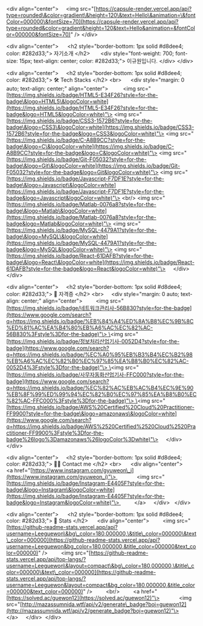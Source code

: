 \<div align="center"\>
    \<img src="[https://capsule-render.vercel.app/api?type=rounded\&color=gradient\&height=120\&text=Hello\&animation=\&fontColor=000000\&fontSize=70](https://capsule-render.vercel.app/api?type=rounded&color=gradient&height=120&text=Hello&animation=&fontColor=000000&fontSize=70)" /\>
\</div\>

\<div align="center"\> 
    \<h2 style="border-bottom: 1px solid \#d8dee4; color: \#282d33;"\> 자기소개 \</h2\>  
    \<div style="font-weight: 700; font-size: 15px; text-align: center; color: \#282d33;"\> 이규원입니다. \</div\>
\</div\>

\<div align="center"\>
    \<h2 style="border-bottom: 1px solid \#d8dee4; color: \#282d33;"\> 🛠️ Tech Stacks \</h2\> \<br\> 
    \<div style="margin: 0 auto; text-align: center;" align="center"\> 
        \<img src="[https://img.shields.io/badge/HTML5-E34F26?style=for-the-badge\&logo=HTML5\&logoColor=white](https://img.shields.io/badge/HTML5-E34F26?style=for-the-badge&logo=HTML5&logoColor=white)"\> \<img src="[https://img.shields.io/badge/CSS3-1572B6?style=for-the-badge\&logo=CSS3\&logoColor=white](https://img.shields.io/badge/CSS3-1572B6?style=for-the-badge&logo=CSS3&logoColor=white)"\> \<img src="[https://img.shields.io/badge/C-A8B9CC?style=for-the-badge\&logo=C\&logoColor=white](https://img.shields.io/badge/C-A8B9CC?style=for-the-badge&logo=C&logoColor=white)"\> \<img src="[https://img.shields.io/badge/Git-F05032?style=for-the-badge\&logo=Git\&logoColor=white](https://img.shields.io/badge/Git-F05032?style=for-the-badge&logo=Git&logoColor=white)"\> \<img src="[https://img.shields.io/badge/Javascript-F7DF1E?style=for-the-badge\&logo=Javascript\&logoColor=white](https://img.shields.io/badge/Javascript-F7DF1E?style=for-the-badge&logo=Javascript&logoColor=white)"\> \<br/\> \<img src="[https://img.shields.io/badge/Matlab-0076a8?style=for-the-badge\&logo=Matlab\&logoColor=white](https://img.shields.io/badge/Matlab-0076a8?style=for-the-badge&logo=Matlab&logoColor=white)"\> \<img src="[https://img.shields.io/badge/MySQL-4479A1?style=for-the-badge\&logo=MySQL\&logoColor=white](https://img.shields.io/badge/MySQL-4479A1?style=for-the-badge&logo=MySQL&logoColor=white)"\> \<img src="[https://img.shields.io/badge/React-61DAFB?style=for-the-badge\&logo=React\&logoColor=white](https://img.shields.io/badge/React-61DAFB?style=for-the-badge&logo=React&logoColor=white)"\>
    \</div\>
\</div\>

\<div align="center"\>
    \<h2 style="border-bottom: 1px solid \#d8dee4; color: \#282d33;"\> 📜 자격증 \</h2\> \<br\>
    \<div style="margin: 0 auto; text-align: center;" align="center"\>
        \<img src="[https://img.shields.io/badge/네트워크관리사-56B830?style=for-the-badge](https://www.google.com/search?q=https://img.shields.io/badge/%EB%84%A4%ED%8A%B8%EC%9B%8C%ED%81%AC%EA%B4%80%EB%A6%AC%EC%82%AC-56B830%3Fstyle%3Dfor-the-badge)"\> \<img src="[https://img.shields.io/badge/정보처리산업기사-0052D4?style=for-the-badge](https://www.google.com/search?q=https://img.shields.io/badge/%EC%A0%95%EB%B3%B4%EC%B2%98%EB%A6%AC%EC%82%B0%EC%97%85%EA%B8%B0%EC%82%AC-0052D4%3Fstyle%3Dfor-the-badge)"\> \<img src="[https://img.shields.io/badge/사무자동화산업기사-FFC000?style=for-the-badge](https://www.google.com/search?q=https://img.shields.io/badge/%EC%82%AC%EB%AC%B4%EC%9E%90%EB%8F%99%ED%99%94%EC%82%B0%EC%97%85%EA%B8%B0%EC%82%AC-FFC000%3Fstyle%3Dfor-the-badge)"\> \<img src="[https://img.shields.io/badge/AWS%20Certified%20Cloud%20Practitioner-FF9900?style=for-the-badge\&logo=amazonaws\&logoColor=white](https://www.google.com/search?q=https://img.shields.io/badge/AWS%2520Certified%2520Cloud%2520Practitioner-FF9900%3Fstyle%3Dfor-the-badge%26logo%3Damazonaws%26logoColor%3Dwhite)"\>
    \</div\>
\</div\>

\<div align="center"\>
    \<h2 style="border-bottom: 1px solid \#d8dee4; color: \#282d33;"\> 🧑‍💻 Contact me \</h2\> \<br\> 
    \<div align="center"\>
        \<a href="[https://www.instagram.com/gyuweon\_i](https://www.instagram.com/gyuweon_i)"\> 
            \<img src="[https://img.shields.io/badge/Instagram-E4405F?style=for-the-badge\&logo=Instagram\&logoColor=white](https://img.shields.io/badge/Instagram-E4405F?style=for-the-badge&logo=Instagram&logoColor=white)"\> 
        \</a\>
    \</div\>  
\</div\>

\<div align="center"\> 
    \<h2 style="border-bottom: 1px solid \#d8dee4; color: \#282d33;"\> 🏅 Stats \</h2\> 
    \<div align="center"\>
        \<img src="[https://github-readme-stats.vercel.app/api?username=Leeguewon\&bg\_color=180,000000,\&title\_color=000000\&text\_color=000000](https://github-readme-stats.vercel.app/api?username=Leeguewon&bg_color=180,000000,&title_color=000000&text_color=000000)" /\>
        \<img src="[https://github-readme-stats.vercel.app/api/top-langs/?username=Leeguewon\&layout=compact\&bg\_color=180,000000,\&title\_color=000000\&text\_color=000000](https://github-readme-stats.vercel.app/api/top-langs/?username=Leeguewon&layout=compact&bg_color=180,000000,&title_color=000000&text_color=000000)" /\>
        \<br/\>
        \<a href="[https://solved.ac/guewon12](https://solved.ac/guewon12)"\>
            \<img src="[http://mazassumnida.wtf/api/v2/generate\_badge?boj=guewon12](http://mazassumnida.wtf/api/v2/generate_badge?boj=guewon12)"\>
        \</a\>
    \</div\> 
\</div\>
